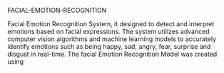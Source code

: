 FACIAL-EMOTION-RECOGNITION

Facial Emotion Recognition System, it designed to detect and interpret emotions based on facial expressions. The system utilizes advanced computer vision algorithms and machine learning models to 
accurately identify emotions such as being happy, sad, angry, fear, surprise and disgust in real-time. The facial Emotion Recognition Model was created using 
